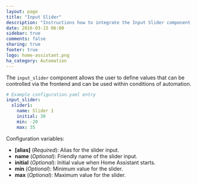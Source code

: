 ```yaml
---
layout: page
title: "Input Slider"
description: "Instructions how to integrate the Input Slider component into Home Assistant."
date: 2016-03-15 06:00
sidebar: true
comments: false
sharing: true
footer: true
logo: home-assistant.png
ha_category: Automation
---
```


The `input_slider` component allows the user to define values that can be controlled via the frontend and can be used within conditions of automation.

```yaml
# Example configuration.yaml entry
input_slider:
  slider1:
    name: Slider 1
    initial: 30
    min: -20
    max: 35
```

Configuration variables:

- **[alias]** (*Required*): Alias for the slider input.
- **name** (*Optional*): Friendly name of the slider input.
- **initial** (*Optional*): Initial value when Home Assistant starts.
- **min** (*Optional*): Minimum value for the slider.
- **max** (*Optional*): Maximum value for the slider.

